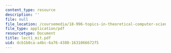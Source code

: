 ```yaml
---
content_type: resource
description: ''
file: null
file_location: /coursemedia/18-996-topics-in-theoretical-computer-science-internet-research-problems-spring-2002/dcb1b8caa4bc6a7643801631066672f5_lect1_mit.pdf
file_type: application/pdf
resourcetype: Document
title: lect1_mit.pdf
uid: dcb1b8ca-a4bc-6a76-4380-1631066672f5
---
```

